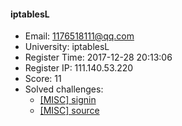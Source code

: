 #### iptablesL  

* Email: 1176518111@qq.com  
* University: iptablesL  
* Register Time: 2017-12-28 20:13:06  
* Register IP: 111.140.53.220  
* Score: 11  
* Solved challenges: 
  * [[MISC] signin](https://github.com/SniperOJ/Challenges/blob/master/web/signin.json)  
  * [[MISC] source](https://github.com/SniperOJ/Challenges/blob/master/web/source.json)  
